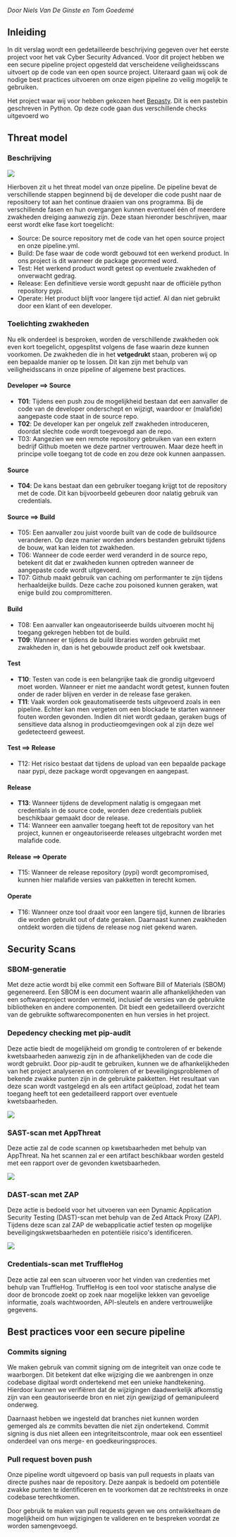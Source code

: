 
_Door Niels Van De Ginste en Tom Goedemé_

## Inleiding

In dit verslag wordt een gedetailleerde beschrijving gegeven over het eerste project voor het vak Cyber Security Advanced. Voor dit project hebben we een secure pipeline project opgesteld dat verscheidene veiligheidsscans uitvoert op de code van een open source project. Uiteraard gaan wij ook de nodige best practices uitvoeren om onze eigen pipeline zo veilig mogelijk te gebruiken.

Het project waar wij voor hebben gekozen heet [Bepasty](https://github.com/bepasty/bepasty-server). Dit is een pastebin geschreven in Python. Op deze code gaan dus verschillende checks uitgevoerd wo

## Threat model

### Beschrijving

![](Threat%20model.png)

Hierboven zit u het threat model van onze pipeline. De pipeline bevat de verschillende stappen beginnend bij de developer die code pusht naar de repositoery tot aan het continue draaien van ons programma. Bij de verschillende fasen en hun overgangen kunnen eventueel één of meerdere zwakheden dreiging aanwezig zijn. Deze staan hieronder beschrijven, maar eerst wordt elke fase kort toegelicht:

- Source: De source repository met de code van het open source project en onze pipeline.yml.
- Build:  De fase waar de code wordt gebouwd tot een werkend product. In ons project is dit wanneer de package gevormed word.
- Test: Het werkend product wordt getest op eventuele zwakheden of onverwacht gedrag.
- Release: Een definitieve versie wordt gepusht naar de officiële python repository pypi.
- Operate: Het product blijft voor langere tijd actief. Al dan niet gebruikt door een klant of een developer.

### Toelichting zwakheden

Nu elk onderdeel is besproken, worden de verschillende zwakheden ook even kort toegelicht, opgesplitst volgens de fase waarin deze kunnen voorkomen. De zwakheden die in het **vetgedrukt** staan, proberen wij op een bepaalde manier op te lossen. Dit kan zijn met behulp van veiligheidsscans in onze pipeline of algemene best practices.

#### Developer ==> Source

- **T01**: Tijdens een push zou de mogelijkheid bestaan dat een aanvaller de code van de developer onderschept en wijzigt, waardoor er (malafide) aangepaste code staat in de source repo.
- **T02**: De developer kan per ongeluk zelf zwakheden introduceren, doordat slechte code wordt toegevoegd aan de repo.
- T03: Aangezien we een remote repository gebruiken van een extern bedrijf Github moeten we deze partner vertrouwen. Maar deze heeft in principe volle toegang tot de code en zou deze ook kunnen aanpassen.

#### Source

- **T04**: De kans bestaat dan een gebruiker toegang krijgt tot de repository met de code. Dit kan bijvoorbeeld gebeuren door nalatig gebruik van credentials.

#### Source ==> Build

- T05: Een aanvaller zou juist voorde built van de code de buildsource veranderen. Op deze manier worden anders bestanden gebruikt tijdens de bouw, wat kan leiden tot zwakheden.
- T06: Wanneer de code eerder werd veranderd in de source repo, betekent dit dat er zwakheden kunnen optreden wanneer de aangepaste code wordt uitgevoerd.
- T07: Github maakt gebruik van caching om performanter te zijn tijdens herhaaldeijke builds. Deze cache zou poisoned kunnen geraken, wat enige build zou compromitteren.

#### Build

- T08: Een aanvaller kan ongeautoriseerde builds uitvoeren mocht hij toegang gekregen hebben tot de build.
- **T09**: Wanneer er tijdens de build libraries worden gebruikt met zwakheden in, dan is het gebouwde product zelf ook kwetsbaar.

#### Test

- **T10**: Testen van code is een belangrijke taak die grondig uitgevoerd moet worden. Wanneer er niet me aandacht wordt getest, kunnen fouten onder de rader blijven en verder in de release fase geraken.
- **T11**: Vaak worden ook geautomatiseerde tests uitgevoerd zoals in een pipeline. Echter kan men vergeten om een blockade te starten wanneer fouten worden gevonden. Indien dit niet wordt gedaan, geraken bugs of sensitieve data alsnog in productieomgevingen ook al zijn deze wel gedetecteerd geweest.

#### Test ==> Release

- T12: Het risico bestaat dat tijdens de upload van een bepaalde package naar pypi, deze package wordt opgevangen en aangepast.

#### Release

- **T13**: Wanneer tijdens de development nalatig is omgegaan met credentials in de source code, worden deze credentials publiek beschikbaar gemaakt door de release.
- T14: Wanneer een aanvaller toegang heeft tot de repository van het project, kunnen er ongeautoriseerde releases uitgebracht worden met malafide code.

#### Release ==> Operate

- T15: Wanneer de release repository (pypi) wordt gecompromised, kunnen hier  malafide versies van pakketten in terecht komen.

#### Operate

- T16: Wanneer onze tool draait voor een langere tijd, kunnen de libraries die worden gebruikt out of date geraken. Daarnaast kunnen zwakheden ontdekt worden die tijdens de release nog niet gekend waren.

## Security Scans

### SBOM-generatie

Met deze actie wordt bij elke commit een Software Bill of Materials (SBOM) gegenereerd. Een SBOM is een document waarin alle afhankelijkheden van een softwareproject worden vermeld, inclusief de versies van de gebruikte bibliotheken en andere componenten. Dit biedt een gedetailleerd overzicht van de gebruikte softwarecomponenten en hun versies in het project.

### Depedency checking met pip-audit

Deze actie biedt de mogelijkheid om grondig te controleren of er bekende kwetsbaarheden aanwezig zijn in de afhankelijkheden van de code die wordt gebruikt. Door pip-audit te gebruiken, kunnen we de afhankelijkheden van het project analyseren en controleren of er beveiligingsproblemen of bekende zwakke punten zijn in de gebruikte pakketten. Het resultaat van deze scan wordt vastgelegd en als een artifact geüpload, zodat het team toegang heeft tot een gedetailleerd rapport over eventuele kwetsbaarheden.

![](pip-audit.png)

### SAST-scan met AppThreat
Deze actie zal de code scannen op kwetsbaarheden met behulp van AppThreat. Na het scannen zal er een artifact beschikbaar worden gesteld met een rapport over de gevonden kwetsbaarheden.

![](AppThreat.png)

### DAST-scan met ZAP
Deze actie is bedoeld voor het uitvoeren van een Dynamic Application Security Testing (DAST)-scan met behulp van de Zed Attack Proxy (ZAP). Tijdens deze scan zal ZAP de webapplicatie actief testen op mogelijke beveiligingskwetsbaarheden en potentiële risico's identificeren. 

![](ZAP.png)

### Credentials-scan met TruffleHog
Deze actie zal een scan uitvoeren voor het vinden van credenties met behulp van TruffleHog. TruffleHog is een tool voor statische analyse die door de broncode zoekt op zoek naar mogelijke lekken van gevoelige informatie, zoals wachtwoorden, API-sleutels en andere vertrouwelijke gegevens. 


## Best practices voor een secure pipeline

### Commits signing

We maken gebruik van commit signing om de integriteit van onze code te waarborgen. Dit betekent dat elke wijziging die we aanbrengen in onze codebase digitaal wordt ondertekend met een unieke handtekening. Hierdoor kunnen we verifiëren dat de wijzigingen daadwerkelijk afkomstig zijn van een geautoriseerde bron en niet zijn gewijzigd of gemanipuleerd onderweg.

Daarnaast hebben we ingesteld dat branches niet kunnen worden gemerged als ze commits bevatten die niet zijn ondertekend. Commit signing is dus niet alleen een integriteitscontrole, maar ook een essentieel onderdeel van ons merge- en goedkeuringsproces.

### Pull request boven push

Onze pipeline wordt uitgevoerd op basis van pull requests in plaats van directe pushes naar de repository. Deze aanpak is bedoeld om potentiële zwakke punten te identificeren en te voorkomen dat ze rechtstreeks in onze codebase terechtkomen. 

Door gebruik te maken van pull requests geven we ons ontwikkelteam de mogelijkheid om hun wijzigingen te valideren en te bespreken voordat ze worden samengevoegd. 

